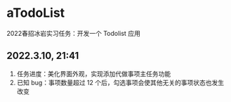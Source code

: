# aTodoList
2022春招冰岩实习任务：开发一个 Todolist 应用

## 2022.3.10, 21:41
1. 任务进度：美化界面外观，实现添加代做事项主任务功能
2. 已知 bug：事项数量超过 12 个后，勾选事项会使其他无关的事项状态也发生改变
